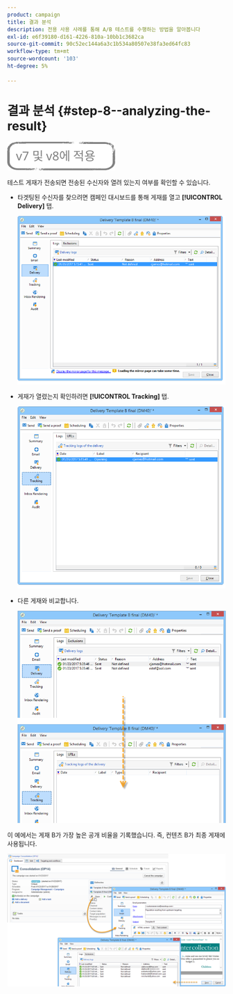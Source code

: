 ```yaml
---
product: campaign
title: 결과 분석
description: 전용 사용 사례를 통해 A/B 테스트를 수행하는 방법을 알아봅니다
exl-id: e6f39180-d161-4226-810a-10bb1c3682ca
source-git-commit: 90c52ec144a6a3c1b534a80507e38fa3ed64fc83
workflow-type: tm+mt
source-wordcount: '103'
ht-degree: 5%

---
```


# 결과 분석 {#step-8--analyzing-the-result}

![](../../assets/common.svg)

테스트 게재가 전송되면 전송된 수신자와 열려 있는지 여부를 확인할 수 있습니다.

* 타겟팅된 수신자를 찾으려면 캠페인 대시보드를 통해 게재를 열고 **[!UICONTROL Delivery]** 탭.

   ![](assets/use_case_abtesting_analysis_001.png)

* 게재가 열렸는지 확인하려면 **[!UICONTROL Tracking]** 탭.

   ![](assets/use_case_abtesting_analysis_002.png)

* 다른 게재와 비교합니다.

   ![](assets/use_case_abtesting_analysis_003.png)

이 예에서는 게재 B가 가장 높은 공개 비율을 기록했습니다. 즉, 컨텐츠 B가 최종 게재에 사용됩니다.

![](assets/use_case_abtesting_analysis_004.png)
